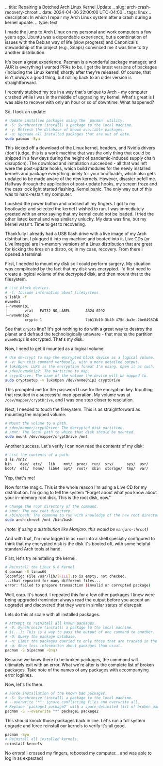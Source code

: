 .. title: Repairing a Botched Arch Linux Kernel Update
.. slug: arch-crash-recovery-chroot
.. date: 2024-04-06 22:00:00 UTC-04:00
.. tags: linux
.. description: In which I repair my Arch Linux system after a crash during a kernel update.
.. type: text

I made the jump to Arch Linux on my personal and work computers a few years
ago. Ubuntu was a dependable experience, but a combination of issues with the
Debian way of life (slow progress) and Canonical's stewardship of the project
(e.g., Snaps) convinced me it was time to try another distribution.

It's been a great experience. Pacman is a wonderful package manager, and AUR is
everything I wanted PPAs to be. I get the latest versions of packages
(including the Linux kernel) shortly after they're released. Of course, that
isn't _always_ a good thing, but rolling back to an older version is
straightforward.

I recently stubbed my toe in a way that's unique to Arch - my computer crashed
while I was in the middle of upgrading my kernel. What's great is I was able to
recover with only an hour or so of downtime. What happened?

<!-- TEASER_END -->

So, I took an update:

```sh
# Update installed packages using the `pacman` utility.
# -S: Synchronize (install) a package to the local machine.
# -y: Refresh the database of known-available packages.
# -u: Upgrade all installed packages that are out of date.
sudo pacman -Syu
```

This kicked off a download of the Linux kernel, headers, and Nvidia drivers
(don't judge, this is a work machine that was the only thing that could be
shipped in a few days during the height of pandemic-induced supply chain
disruption). The download and installation succeeded - all that was left were
the post-update hooks, which build modules for the newly installed kernels and
package everything nicely for your bootloader, which also gets updated to be
made aware of the new kernels. However, disaster befell me. Halfway through the
application of post-update hooks, my screen froze and the caps lock light
started flashing. Kernel panic. The only way out of this was to hard-restart my
computer.

I pushed the power button and crossed all my fingers. I got to my bootloader
and selected the kernel I wished to run. I was immediately greeted with an
error saying that my kernel could not be loaded. I tried the other listed
kernel and was similarly unlucky. My data was fine, but my kernel wasn't. Time
to get to recovering.

Thankfully I already had a USB flash drive with a live image of my Arch
distribution. I plugged it into my machine and booted into it. Live CDs (or
Live Images) are in-memory versions of a Linux distribution that are great for
kicking the tires on a distro, or, in my case, recovery. From there I opened a
terminal.

First, I needed to mount my disk so I could perform surgery. My situation was
complicated by the fact that my disk was encrypted. I'd first need to create a
logical volume of the decrypted disk, and then mount that to the filesystem.

```sh
# List block devices.
# -f: Include information about filesystems
$ lsblk -f
nvme0n1
├─nvme0n1p1
│        vfat   FAT32 NO_LABEL       AB24-0292
└─nvme0n1p2
         crypto 1                    7bb11b10-3b40-475d-ba3e-2be64987d859
```

See that `crypto` line? It's got nothing to do with a great way to destroy the
planet and defraud the technologically unaware - that means the partition
`nvme0n1p2` is encrypted. That's my disk.

Now, I need to get it mounted as a logical volume.

```sh
# Use dm-crypt to map the encrypted block device as a logical volume.
# -v: Run this command verbosely, with a more detailed output.
# luksOpen: LUKS is the encryption format I'm using. Open it as such.
# /dev/nvme0n1p2: The partition to map.
# cryptDrive: The name of the volume the device will be mapped to.
sudo cryptsetup -v luksOpen /dev/nvme0n1p2 cryptDrive
```

This prompted me for the password I use for the encryption key. Inputting that
resulted in a successful map operation. My volume was at
`/dev/mapper/cryptDrive`, and I was one step closer to resolution.

Next, I needed to touch the filesystem. This is as straightforward as mounting
the mapped volume.

```sh
# Mount the volume to a path.
# /dev/mapper/cryptDrive: The decrypted disk partition.
# /mnt: The local path to which that disk should be mounted.
sudo mount /dev/mapper/cryptDrive /mnt
```

Another success. Let's verify I can now read the contents of my disk:

```sh
# List the contents of a path.
$ ls /mnt/
bin    dev/  etc/   lib    mnt/  proc/  run/  srv/      sys/  usr/
boot/  efi/  home/  lib64  opt/  root/  sbin  storage/  tmp/  var/
```

Yep, that's me!

Now for the magic. This is the whole reason I'm using a Live CD for my
distribution. I'm going to tell the system "Forget about what you know about
your in-memory root disk. This is the root disk, now."

```sh
# Change the root directory of the command.
# /mnt: The new root directory.
# /bin/bash: The command to run with knowledge of the new root directory.
sudo arch-chroot /mnt /bin/bash
```

_(note: if using a distribution like Manjaro, this would be `manjaro-chroot`)_

And with that, I'm now logged in as `root` into a shell specially configured to
think that my encrypted disk is the disk it's booted off, with some helpful
standard Arch tools at hand.

First, let's try reinstalling the kernel.

```sh
# Reinstall the Linux 6.6 Kernel
$ pacman -S linux66
ldconfig: File /usr/lib/[FILE].so is empty, not checked.
...that repeated for many different files...
error: failed to prepare transaction (invalid or corrupted package)
```

Well, crap. It's hosed. I repeated this for a few other packages I knew were
being upgraded (reminder: always read the output before you accept an upgrade)
and discovered that they were in similar states of disrepair.

Lets do this at scale with all installed packages.

```sh
# Attempt to reinstall all known packages.
# -S: Synchronize (install) a package to the local machine.
# $(...): This is a way to pass the output of one command to another.
# -Q: Query the package database.
# -n: Limit the packages queried to only those that are tracked in the Pacman database.
# -q: Show less information about packages than usual.
pacman -S $(pacman -Qnq)
```

Because we know there to be broken packages, the command will ultimately exit
with an error. What we're after is the complete list of broken packages. Take
note of the names of any packages with accompanying error loglines.

Now, let's fix them.

```sh
# Force installation of the known bad packages.
# -S: Synchronize (install) a package to the local machine.
# --overwrite "*": ignore conflicting files and overwrite all.
# Replace 'package1 package2' with a space-delimited list of broken packages.
pacman -S --overwrite "*" package1 package2
```

This should knock those packages back in line. Let's run a full system upgrade
and force reinstall our kernels to verify it's all good.

```sh
pacman -Syu
# Reinstall all installed kernels.
reinstall-kernels
```

No errors! I crossed my fingers, rebooted my computer... and was able to log in
as expected!
